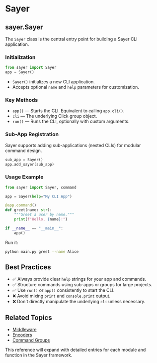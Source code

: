 # Sayer

## sayer.Sayer

The `Sayer` class is the central entry point for building a Sayer CLI application.

### Initialization

```python
from sayer import Sayer
app = Sayer()
```

* `Sayer()` initializes a new CLI application.
* Accepts optional `name` and `help` parameters for customization.

### Key Methods

* `app()` — Starts the CLI. Equivalent to calling `app.cli()`.
* `cli` — The underlying Click group object.
* `run()` — Runs the CLI, optionally with custom arguments.

### Sub-App Registration

Sayer supports adding sub-applications (nested CLIs) for modular command design.

```python
sub_app = Sayer()
app.add_sayer(sub_app)
```

### Usage Example

```python
from sayer import Sayer, command

app = Sayer(help="My CLI App")

@app.command()
def greet(name: str):
    """Greet a user by name."""
    print(f"Hello, {name}!")

if __name__ == "__main__":
    app()
```

Run it:

```bash
python main.py greet --name Alice
```

## Best Practices

* ✅ Always provide clear `help` strings for your app and commands.
* ✅ Structure commands using sub-apps or groups for large projects.
* ✅ Use `run()` or `app()` consistently to start the CLI.
* ❌ Avoid mixing `print` and `console.print` output.
* ❌ Don't directly manipulate the underlying `cli` unless necessary.

## Related Topics

* [Middleware](../features/middleware.md)
* [Encoders](./encoders.md)
* [Command Groups](./core/groups.md)

This reference will expand with detailed entries for each module and function in the Sayer framework.
